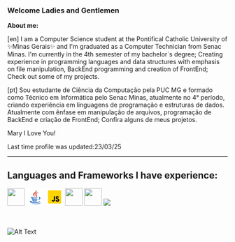 ###  Welcome Ladies and Gentlemen

__About me:__

[en]
I am a Computer Science student at the Pontifical Catholic University of ✨Minas Gerais✨ and  I'm graduated as a Computer Technician from Senac Minas. 
 I'm currently in the 4th semester of my bachelor´s degree; 
 Creating experience in programming languages and data structures with emphasis on file manipulation, BackEnd programming and creation of FrontEnd;
Check out some of my projects.

[pt]
Sou estudante de Ciência da Computação pela PUC MG e formado como Técnico em Informática pelo Senac Minas, atualmente no 4° período, criando experiência em linguagens de programação e estruturas de dados. Atualmente com ênfase em manipulação de arquivos, programação de BackEnd e criação de FrontEnd;
Confira alguns de meus projetos.



Mary I Love You!

Last time profile was updated:23/03/25
_____________________________________________________________________________________________________________________________________________________________________
<h2>Languages and Frameworks I have experience:</h2>

<div class="icon" style="display:inline;">
<img style="width:40px; height:40px" src="https://cdn.jsdelivr.net/gh/devicons/devicon/icons/c/c-plain.svg" />
<img style="width:40px; height:auto" src="java.gif" />
<img style="width:40px; height:auto" src="js.gif" />
<img style="width:40px; height:40px" src="https://cdn.jsdelivr.net/gh/devicons/devicon@latest/icons/nestjs/nestjs-original.svg" />          
<img style="width:40px; height:40px" src="https://cdn.jsdelivr.net/gh/devicons/devicon@latest/icons/flutter/flutter-original.svg" />          
<img style="width:40px; height:auto;" src="python.webm"  />
  
</div>


</br></br>
![Alt Text](https://media4.giphy.com/media/5PSPV1ucLX31u/giphy.gif)
